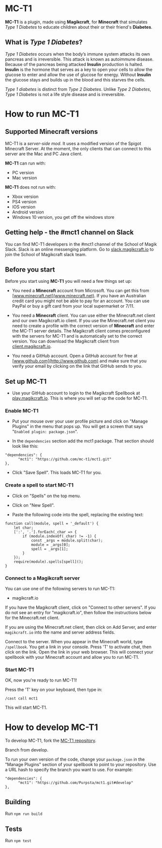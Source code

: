 # **MC-T1**

**MC-T1** is a plugin, made using **Magikcraft**, for **Minecraft** that simulates _Type 1 Diabetes_ to educate children about their or their friend's **Diabetes**.

## What is _Type 1 Diabetes_?

_Type 1 Diabetes_ occurs when the body’s immune system attacks its own pancreas and is irreversible. This attack is known as autoimmune disease. Because of the pancreas being attacked **Insulin** production is halted. **Insulin** is the hormone that serves as a key to open your cells to allow the glucose to enter and allow the use of glucose for energy. Without **Insulin** the glucose stays and builds up in the blood and this starves the cells.

_Type 1 diabetes_ is distinct from _Type 2 Diabetes_. Unlike _Type 2 Diabetes_, _Type 1 Diabetes_ is not a life style disease and is irreversible.

# How to run **MC-T1**

## Supported **Minecraft** versions

MC-T1 is a _server-side mod_. It uses a modified version of the Spigot Minecraft Server. At the moment, the only clients that can connect to this server are the Mac and PC Java client.

**MC-T1** can run with:

* PC version
* Mac version

**MC-T1** does not run with:

* Xbox version
* PS4 version
* IOS version
* Android version
* Windows 10 version, you get off the windows store

## Getting help - the #mct1 channel on Slack

You can find MC-T1 developers in the #mct1 channel of the School of Magik Slack. Slack is an online messenging platform. Go to [slack.magikcraft.io](https://slack.magikcraft.io) to join the School of Magikcraft slack team.

## Before you start

 Before you start using **MC-T1** you will need a few things set up:

* You need a **Minecraft** account from Microsoft. You can get this from [www.minecraft.net](www.minecraft.net). If you have an Australian credit card you might not be able to pay for an account. You can use PayPal or buy a gift card from your local supermarket or 7/11.

* You need a **Minecraft** client. You can use either the Minecraft.net client and our own Magikcraft.io client. If you use the Minecraft.net client you need to create a profile with the correct version of **Minecraft** and enter the MC-T1 server details. The Magikcraft client comes preconfigured with the servers for MC-T1 and is automatically set to the correct version. You can download the Magikcraft client from [client.magikcraft.io](http://client.magikcraft.io).

* You need a GitHub account. Open a GitHub account for free at [www.github.com](http://www.github.com) and make sure that you verify your email by clicking on the link that GitHub sends to you.

## Set up MC-T1

* Use your GitHub account to login to the Magikcraft Spellbook at [play.magikcraft.io](https://play.magikcraft.io). This is where you will set up the code for MC-T1.

### Enable MC-T1

* Put your mouse over your user profile picture and click on "Manage Plugins" in the menu that pops up. You will get a screen that says "`Enabled plugin: package.json`".

* In the `dependencies` section add the mct1 package. That section should look like this:

```
"dependencies": {
      "mct1": "https://github.com/mc-t1/mct1.git"
},
```

* Click "Save Spell". This loads MC-T1 for you.

### Create a spell to start MC-T1

* Click on "Spells" on the top menu.

* Click on "New Spell".

* Paste the following code into the spell, replacing the existing text:

```
function call(module, spell = '_default') {
    let char;
    [':', '.'].forEach(_char => {
        if (module.indexOf(_char) != -1) {
            const _args = module.split(char);
            module = _args[0];
            spell = _args[1];
        }
    });
    require(module).spells[spell]();
}
```

### Connect to a Magikcraft server

You can use one of the following servers to run MC-T1:

* magikcraft.io

If you have the Magikcraft client, click on "Connect to other servers". If you do not see an entry for "magikcraft.io", then follow the instructions below for the Minecraft.net client.

If you are using the Minecraft.net client, then click on Add Server, and enter `magikcraft.io` into the name and server address fields.

Connect to the server. When you appear in the Minecraft world, type `/spellbook`. You get a link in your console. Press 'T' to activate chat, then click on the link. Open the link in your web browser. This will connect your spellbook with your Minecraft account and allow you to run MC-T1.

### Start MC-T1

OK, now you're ready to run MC-T1!

Press the 'T' key on your keyboard, then type in:

`/cast call mct1`

This will start MC-T1.

# How to develop MC-T1

To develop MC-T1, fork the [MC-T1 repository](https://github.com/mc-t1/mct1).

Branch from develop.

To run your own version of the code, change your `package.json` in the "Manage Plugins" section of your spellbook to point to your repository. Use a URL hash to specify the branch you want to use. For example:

```
"dependencies": {
      "mct1": "https://github.com/Purpsta/mct1.git#develop"
},
```

## Building

Run `npm run build`

## Tests

Run `npm test`